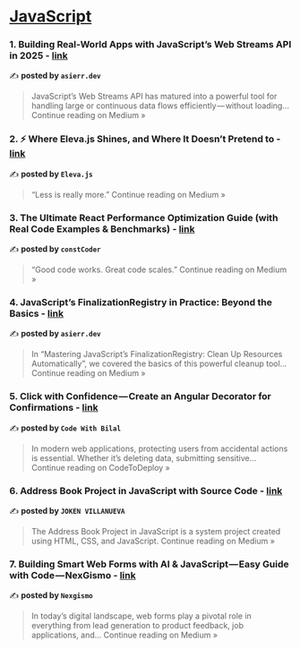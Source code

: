 
<h1><a href=https://medium.com/tag/javascript-development/recommended target="_blank" rel="noopener noreferrer">JavaScript</a></h1>
<h3>1. Building Real‑World Apps with JavaScript’s Web Streams API in 2025  - <a href="https://medium.com/@asierr/building-real-world-apps-with-javascripts-web-streams-api-in-2025-61143d5d456e?source=rss------javascript_development-5" target="_blank" rel="noopener noreferrer">link</a></h3>

✍️ **posted by `asierr.dev`**

<blockquote>JavaScript’s Web Streams API has matured into a powerful tool for handling large or continuous data flows efficiently — without loading…
Continue reading on Medium »</blockquote>

<h3>2. ⚡ Where Eleva.js Shines, and Where It Doesn’t Pretend to - <a href="https://elevajs.medium.com/where-eleva-js-shines-and-where-it-doesnt-pretend-to-a7b05e0fbdb1?source=rss------javascript_development-5" target="_blank" rel="noopener noreferrer">link</a></h3>

✍️ **posted by `Eleva.js`**

<blockquote>“Less is really more.”
Continue reading on Medium »</blockquote>

<h3>3. The Ultimate React Performance Optimization Guide (with Real Code Examples & Benchmarks) - <a href="https://medium.com/@ksonuraj1/the-ultimate-react-performance-optimization-guide-with-real-code-examples-benchmarks-2552ece9a568?source=rss------javascript_development-5" target="_blank" rel="noopener noreferrer">link</a></h3>

✍️ **posted by `constCoder`**

<blockquote>“Good code works. Great code scales.”
Continue reading on Medium »</blockquote>

<h3>4. JavaScript’s FinalizationRegistry in Practice: Beyond the Basics  - <a href="https://medium.com/@asierr/javascripts-finalizationregistry-in-practice-beyond-the-basics-eb8ce9254033?source=rss------javascript_development-5" target="_blank" rel="noopener noreferrer">link</a></h3>

✍️ **posted by `asierr.dev`**

<blockquote>In “Mastering JavaScript’s FinalizationRegistry: Clean Up Resources Automatically”, we covered the basics of this powerful cleanup tool…
Continue reading on Medium »</blockquote>

<h3>5. Click with Confidence — Create an Angular Decorator for Confirmations - <a href="https://medium.com/codetodeploy/click-with-confidence-create-an-angular-decorator-for-confirmations-030207ab9a59?source=rss------javascript_development-5" target="_blank" rel="noopener noreferrer">link</a></h3>

✍️ **posted by `Code With Bilal`**

<blockquote>In modern web applications, protecting users from accidental actions is essential. Whether it’s deleting data, submitting sensitive…
Continue reading on CodeToDeploy »</blockquote>

<h3>6. Address Book Project in JavaScript with Source Code - <a href="https://medium.com/@pies052022/address-book-project-in-javascript-with-source-code-7da09c8c9162?source=rss------javascript_development-5" target="_blank" rel="noopener noreferrer">link</a></h3>

✍️ **posted by `JOKEN VILLANUEVA`**

<blockquote>The Address Book Project in JavaScript is a system project created using HTML, CSS, and JavaScript.
Continue reading on Medium »</blockquote>

<h3>7. Building Smart Web Forms with AI & JavaScript — Easy Guide with Code — NexGismo - <a href="https://medium.com/@nexgismo/building-smart-web-forms-with-ai-javascript-easy-guide-with-code-nexgismo-a044940b339a?source=rss------javascript_development-5" target="_blank" rel="noopener noreferrer">link</a></h3>

✍️ **posted by `Nexgismo`**

<blockquote>In today’s digital landscape, web forms play a pivotal role in everything from lead generation to product feedback, job applications, and…
Continue reading on Medium »</blockquote>

